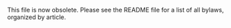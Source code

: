 This file is now obsolete. Please see the README file for a list of all bylaws, organized by article.
